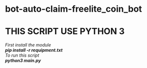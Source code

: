# bot-auto-claim-freelite_coin_bot
<b><h1>THIS SCRIPT USE PYTHON 3</h1></b>
<p>
<i>First install the module<i></br>
  <b>pip install -r requipment.txt</b></br>
<i>To run this script</i></br>
  <b>python3 main.py</b>
</p>
